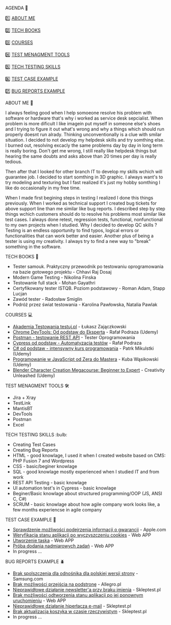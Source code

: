 

<a name="">AGENDA :pencil:</a>

:one: [ABOUT ME](#aboutme)

2️⃣ [TECH BOOKS](#techbooks)

:three: [COURSES](#courses)

:four: [TEST MENAGMENT TOOLS](#tools)

5️⃣ [TECH TESTING SKILLS](#skills)

:six: [TEST CASE EXAMPLE](#TCE)

:seven: [BUG REPORTS EXAMPLE](#BRE)

<a name="aboutme">ABOUT ME :mag_right:</a>


I always feeling good when I help somoeone resolve his problem with software or hardware that's why i worked as service desk sepcialist. When problem is more dificult I like imagein put myself in someone else's shoes and I trying to figure it out what's wrong and why a things which should run properly doesnt run alrady. Thinking unconventionally is a clue with smilar situation. I decided to not develop my helpdesk skills and try somthing else. I burned out, resolving excacly the same problems day by day in long term is really boring. Don't get me wrong, I still really like helpdesk things but hearing the same doubts and asks above than 20 times per day is really tedious.

Then after that I looked for other branch IT to develop my skills wchich will guarantee job. I decided to start somthing in 3D graphic. I always want's to try modeling and texturing but I fast realized it's just my hobby somthing I like do occasionally in my free time. 


When I made first begining steps in testing I realized I done this things previously. When I worked as technical support I created bug tickets for above support line than me similar like bug reports. I described step by step things wchich customers should do to resolve his problems most similar like test cases. I always done retest, regression tests, functional, nonfunctional to my own projects when I studied. Why I decided to develop QC skills ? Testing is an endless opportunity to find typos, logical errors or functionalities that can work better and easier. Another plus of being a tester is using my creativity. I always try to find a new way to "break" something in the software.

<a name="techbooks">TECH BOOKS :book:</a>
<ul>
<li>Tester samouk. Praktyczny przewodnik po testowaniu oprogramowania na bazie gotowego projektu - Chhavi Raj Dosaj</li>
<li>Modern Game Testing - Nikolina Finska</li>
<li>Testowanie full stack - Mohan Gayathri</li>
<li>Certyfikowany tester ISTQB. Poziom podstawowy - Roman Adam, Stapp Lucjan </li>
<li>Zawód tester - Radosław Smiglin</li>
<li>Podróż przez świat testowania - Karolina Pawłowska, Natalia Pawlak</li>
</ul>

<a name="courses">COURSES :computer:</a>
<ul>
<li><a href="https://testuj.pl">Akademia Testowania testuj.pl</a> - Łukasz Zajączkowski</li>
<li><a href="https://www.udemy.com/course/chrome-devtools-od-podstaw-do-eksperta/">Chrome DevTools: Od podstaw do Eksperta</a> - Rafał Podraza (Udemy)</li>
<li><a href="https://www.udemy.com/course/kurs-postman/">Postman - testowanie REST API</a> - Tester Oprogramowania</li>
<li><a href="https://www.udemy.com/course/cypress-od-podstaw/">Cypress od podstaw - Automatyzacja testów</a> - Rafał Podraza</li>
<li><a href="https://www.udemy.com/course/kurs-c-sharp-od-podstaw">C# od podstaw - intensywny kurs programowania</a> - Patrk Mikulstki (Udemy)</li>
<li><a href="https://www.udemy.com/course/kurs-programowanie-w-javascript-od-zera-do-mastera">Programowanie w JavaScript od Zera do Mastera</a> - Kuba Wąsikowski (Udemy)</li>
<li><a href="https://www.udemy.com/course/blender-character-creation-megacourse-beginner-to-expert">Blender Character Creation Megacourse: Beginner to Expert</a> - Creativity Unleashed (Udemy)</li>
</ul>

<a name="tools">TEST MENAGMENT TOOLS 🛠️</a>
<ul>
<li>Jira + Xray</li>
<li>TestLink</li>
<li>MantisBT</li>
<li>DevTools</li>
<li>Postman</li>
<li>Excel</li>
</ul>
<a name="skills">TECH TESTING SKILLS :bulb:</a>
<ul>
  <li>Creating Test Cases</li>
  <li>Creating Bug Reports</li>
  <li>HTML - good knowlage, I used it when I created website based on CMS: PHP Fusion 7 and Wordpress</li> 
  <li>CSS - basic/beginer knowlage </li>
  <li>SQL - good knowlage mostly experienced when I studied IT and from work </li>
  <li>REST API Testing - basic knowlage</li>
  <li>UI automation test's in Cypress - basic knowlage</li>
  <li>Beginer/Basic knowlage about structured programming/OOP (JS, ANSI C, C#)</li>
  <li>SCRUM - basic knowlage about how agile company work looks like, a few months experiencse in agile company</li>
</ul>

<a name="TCE">TEST CASE EXAMPLE :page_with_curl:</a>
<ul>
<li><a href="https://drive.google.com/file/d/1YYm9NS2ykpA6GD-H-tLS2p71ykGnF38q/view?usp=sharing"> Sprawdzenie możliwości podejrzenia informacji o gwarancji</a> - Apple.com</li>
<li><a href="https://drive.google.com/file/d/1O0ku4ciM6JvBQnhbCQT0DsPc4TvUOxzK/view?usp=sharingY"> Weryfikacja stanu aplikacji po wyczyszczeniu cookies</a> - Web APP</li>
<li><a href="https://drive.google.com/file/d/11VM_iNDGfHXjgeGdpQxzJxt16Sc32uoq/view?usp=sharing">Utworzenie taska</a> - Web APP</li>
<li><a href="https://drive.google.com/file/d/1GAr_AXUxh6u96Flvhz3GY7mj26dN6g7I/view?usp=sharing">Próba dodania nadmiarowych zadań</a> - Web APP</li>
<li>In progress ...</li>
</ul>

<a name="BRE">BUG REPORTS EXAMPLE :beetle:</a>
  
<ul>
<li><a href="https://drive.google.com/file/d/1R8ff4BD-6C3Lu8R4wtxM7e1o5PRj3R7Z/view?usp=sharing">Brak spolszczenia dla odnośnika dla polskiej wersji strony</a> - Samsung.com</li>
<li><a href="https://drive.google.com/file/d/187ZUiVl_HymqX0tVFV-hpM-XUfyZma10/view?usp=sharing">Brak możliwości przejścia na podstronę</a> - Allegro.pl</li>
<li><a href="https://drive.google.com/file/d/1TFUx1HSuDsbhZuv6cEDOiyEXKxusKb6a/view?usp=sharing">Nieprawidłowe działanie newsletter'a przy braku imienia</a> - Skleptest.pl</li>
<li><a href="https://drive.google.com/file/d/1J-LogWTKIycH8N0SK3OT4yAq_AFhQIZg/view?usp=sharing">Brak możliwości odtworzenia stanu aplikacji po jej ponownym uruchomieniu</a> - Web APP </li>
<li><a href="https://drive.google.com/file/d/1aFLOxSaKWEbvLqnevdh8ujwdf8qR4DNA/view?usp=sharing">Nieprawidłowe działanie hiperłącza e-mail</a> - Skleptest.pl</li>
<li><a href="https://drive.google.com/file/d/1BWlsXvyAHMoRyRlyYXxpNa8qHKfW2OM4/view?usp=sharing">Brak aktualizacja koszyka w czasie rzeczywistym</a> - Skleptest.pl</li>
<li>In progress ...</li>
</ul>

